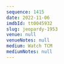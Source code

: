```yaml
---
sequence: 1415
date: 2022-11-06
imdbId: tt0045932
slug: jeopardy-1953
venue: null
venueNotes: null
medium: Watch TCM
mediumNotes: null
---
```

